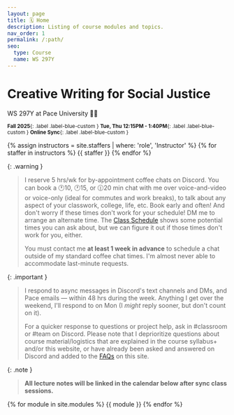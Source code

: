 ```yaml
---
layout: page
title: 🗓️ Home
description: Listing of course modules and topics.
nav_order: 1
permalink: /:path/
seo:
  type: Course
  name: WS 297Y
---
```


# Creative Writing for Social Justice
<p class="fs-6 fw-300">WS 297Y at Pace University 👋🏾</p>


<small>**Fall 2025**{: .label .label-blue-custom } **Tue, Thu 12:15PM - 1:40PM**{: .label .label-blue-custom } **Online Sync**{: .label .label-blue-custom }</small>


{% assign instructors = site.staffers | where: 'role', 'Instructor' %}
{% for staffer in instructors %}
{{ staffer }}
{% endfor %}


{: .warning }
> I reserve 5 hrs/wk for by-appointment coffee chats on Discord. You can book a 🕐10, 🕐15, or 🕧20 min chat with me over voice-and-video or voice-only (ideal for commutes and work breaks), to talk about any aspect of your classwork, college, life, etc. Book early and often! And don't worry if these times don't work for your schedule! DM me to arrange an alternate time. The [Class Schedule](schedule) shows some potential times you can ask about, but we can figure it out if those times don't work for you, either. 
>
> You must contact me **at least 1 week in advance** to schedule a chat outside of my standard coffee chat times. I'm almost never able to accommodate last-minute requests.

{: .important }
> I respond to async messages in Discord's text channels and DMs, and Pace emails &mdash; within 48 hrs during the week. Anything I get over the weekend, I'll respond to on Mon (I *might* reply sooner, but don't count on it). 
>
> For a quicker response to questions or project help, ask in #classroom or #team on Discord. Please note that I deprioritize questions about course material/logistics that are explained in the course syllabus+ and/or this website, or have already been asked and answered on Discord and added to the [FAQs](faqs) on this site.

{: .note }
> **All lecture notes will be linked in the calendar below after sync class sessions.**

{% for module in site.modules %}
{{ module }}
{% endfor %}